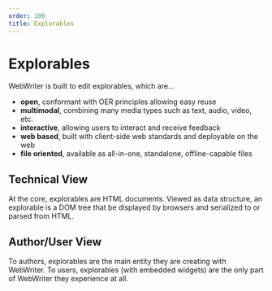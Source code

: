 ```yaml
---
order: 100
title: Explorables
---
```



# Explorables
WebWriter is built to edit explorables, which are...
- **open**, conformant with OER principles allowing easy reuse
- **multimodal**, combining many media types such as text, audio, video, etc.
- **interactive**, allowing users to interact and receive feedback
- **web based**, built with client-side web standards and deployable on the web
- **file oriented**, available as all-in-one, standalone, offline-capable files


## Technical View
At the core, explorables are HTML documents. Viewed as data structure, an explorable is a DOM tree that be displayed by browsers and serialized to or parsed from HTML.

## Author/User View
To authors, explorables are the main entity they are creating with WebWriter. To users, explorables (with embedded widgets) are the only part of WebWriter they experience at all.
